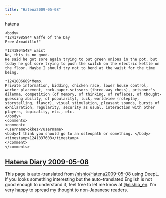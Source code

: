 ```yaml
---
title: "Hatena2009-05-08"
---
```


hatena

```
<body>
*1241798594* Gaffe of the Day
Free Armadillo!"

*1241804548* waist
No, this is no good.
He said he got sore again trying to put green onions in the pot, but today he got sore trying to push the switch on the electric kettle on the floor. Maybe I should try not to bend at the waist for the time being.

*1241806689*Memo.
Private information, bidding, chicken race, lower house control, worker placement, rock-paper-scissors (three-way chess), prisoner's dilemma, competition (of memory, of thinking, of reflexes, of thought-guessing ability, of popularity), luck, worldview (roleplay, storytelling, flavor), visual stimulation, pleasant sounds, bursts of exhilaration, regularity, security as usual, interaction with other players, topicality, etc., etc.
</body>
<comments>
<comment>
<username>okkez</username>
<body>I think you should go to an osteopath or something. </body>
<timestamp>1241837603</timestamp>
</comment>
</comments>
```


[Hatena Diary 2009-05-08](https://nishiohirokazu.hatenadiary.org/archive/2009/05/08)
---
This page is auto-translated from [/nishio/Hatena2009-05-08](https://scrapbox.io/nishio/Hatena2009-05-08) using DeepL. If you looks something interesting but the auto-translated English is not good enough to understand it, feel free to let me know at [@nishio_en](https://twitter.com/nishio_en). I'm very happy to spread my thought to non-Japanese readers.